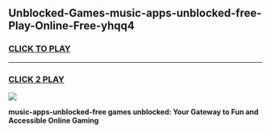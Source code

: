 
## Unblocked-Games-music-apps-unblocked-free-Play-Online-Free-yhqq4
<h3>
<a href="https://premium76.site?title=music-apps-unblocked-free&ref=26A">CLICK TO PLAY</a></h3>
<hr>

<h3>
<a href="https://premium76.site?title=music-apps-unblocked-free&ref=26A">CLICK 2 PLAY</a>
  
</h3>

<a href="https://premium76.site?title=music-apps-unblocked-free&ref=26A"><img src="https://clearcache.store/games.png"></a>


**music-apps-unblocked-free games unblocked: Your Gateway to Fun and Accessible Online Gaming**
